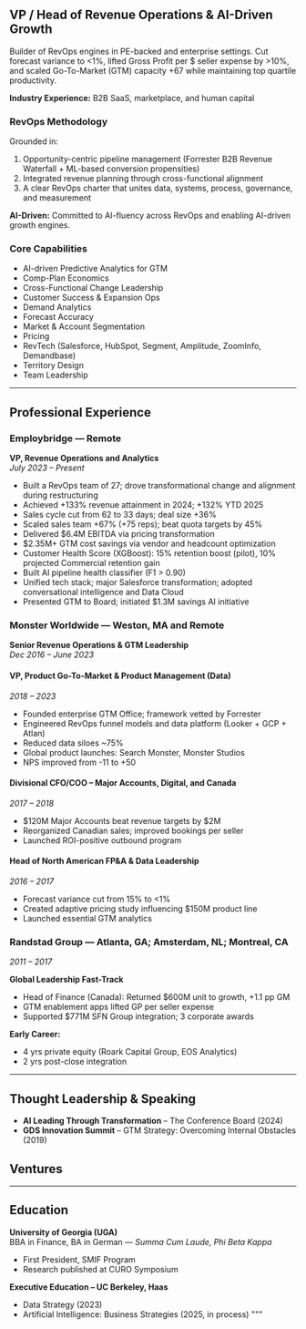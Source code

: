 ## VP / Head of Revenue Operations & AI-Driven Growth

Builder of RevOps engines in PE-backed and enterprise settings. Cut forecast variance to <1%, lifted Gross Profit per $ seller expense by >10%, and scaled Go-To-Market (GTM) capacity +67 while maintaining top quartile productivity.

**Industry Experience:** B2B SaaS, marketplace, and human capital

### RevOps Methodology

Grounded in:
1. Opportunity-centric pipeline management (Forrester B2B Revenue Waterfall + ML-based conversion propensities)
2. Integrated revenue planning through cross-functional alignment
3. A clear RevOps charter that unites data, systems, process, governance, and measurement

**AI-Driven:** Committed to AI-fluency across RevOps and enabling AI-driven growth engines.

### Core Capabilities

- AI-driven Predictive Analytics for GTM
- Comp-Plan Economics
- Cross-Functional Change Leadership
- Customer Success & Expansion Ops
- Demand Analytics
- Forecast Accuracy
- Market & Account Segmentation
- Pricing
- RevTech (Salesforce, HubSpot, Segment, Amplitude, ZoomInfo, Demandbase)
- Territory Design
- Team Leadership

---

## Professional Experience

### Employbridge — Remote  
**VP, Revenue Operations and Analytics**  
*July 2023 – Present*

- Built a RevOps team of 27; drove transformational change and alignment during restructuring
- Achieved +133% revenue attainment in 2024; +132% YTD 2025
- Sales cycle cut from 62 to 33 days; deal size +36%
- Scaled sales team +67% (+75 reps); beat quota targets by 45%
- Delivered $6.4M EBITDA via pricing transformation
- $2.35M+ GTM cost savings via vendor and headcount optimization
- Customer Health Score (XGBoost): 15% retention boost (pilot), 10% projected Commercial retention gain
- Built AI pipeline health classifier (F1 > 0.90)
- Unified tech stack; major Salesforce transformation; adopted conversational intelligence and Data Cloud
- Presented GTM to Board; initiated $1.3M savings AI initiative

### Monster Worldwide — Weston, MA and Remote

**Senior Revenue Operations & GTM Leadership**  
*Dec 2016 – June 2023*

#### VP, Product Go-To-Market & Product Management (Data)  
*2018 – 2023*

- Founded enterprise GTM Office; framework vetted by Forrester
- Engineered RevOps funnel models and data platform (Looker + GCP + Atlan)
- Reduced data siloes ~75%
- Global product launches: Search Monster, Monster Studios
- NPS improved from -11 to +50

#### Divisional CFO/COO – Major Accounts, Digital, and Canada  
*2017 – 2018*

- $120M Major Accounts beat revenue targets by $2M
- Reorganized Canadian sales; improved bookings per seller
- Launched ROI-positive outbound program

#### Head of North American FP&A & Data Leadership  
*2016 – 2017*

- Forecast variance cut from 15% to <1%
- Created adaptive pricing study influencing $150M product line
- Launched essential GTM analytics

### Randstad Group — Atlanta, GA; Amsterdam, NL; Montreal, CA  
*2011 – 2017*

**Global Leadership Fast-Track**

- Head of Finance (Canada): Returned $600M unit to growth, +1.1 pp GM
- GTM enablement apps lifted GP per seller expense
- Supported $771M SFN Group integration; 3 corporate awards

**Early Career:**  
- 4 yrs private equity (Roark Capital Group, EOS Analytics)
- 2 yrs post-close integration

---

## Thought Leadership & Speaking

- **AI Leading Through Transformation** – The Conference Board (2024)
- **GDS Innovation Summit** – GTM Strategy: Overcoming Internal Obstacles (2019)

## Ventures



---

## Education

**University of Georgia (UGA)**  
BBA in Finance, BA in German — *Summa Cum Laude, Phi Beta Kappa*  
- First President, SMIF Program  
- Research published at CURO Symposium

**Executive Education – UC Berkeley, Haas**  
- Data Strategy (2023)  
- Artificial Intelligence: Business Strategies (2025, in process)
"""